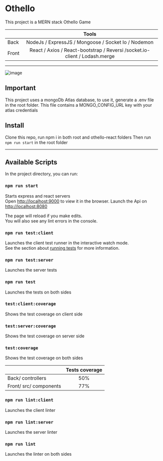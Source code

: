 # Othello

This project is a MERN stack Othello Game

|       |                                   Tools                                    |
| ----- | :------------------------------------------------------------------------: |
| Back  |            NodeJs / ExpressJS / Mongoose / Socket Io / Nodemon             |
| Front | React / Axios / React-bootstrap / Reversi /socket.io-client / Lodash.merge |

---

![image](https://drive.google.com/uc?export=view&id=1913oZeBZPBNiUuk8gu3ZSbLBA2l_VQtG)

## Important

This project uses a mongoDb Atlas database, to use it, generate a .env file in the root folder.
This file contains a MONGO_CONFIG_URL key with your atlas credentials

## Install

Clone this repo, run npm i in both root and othello-react folders
Then run ` npm run start` in the root folder

---

## Available Scripts

In the project directory, you can run:

### `npm run start`

Starts express and react servers<br />
Open [http://localhost:9000](http://localhost:9000) to view it in the browser.
Launch the Api on [http://localhost:8080](http://localhost:8080)

The page will reload if you make edits.<br />
You will also see any lint errors in the console.

### `npm run test:client`

Launches the client test runner in the interactive watch mode.<br />
See the section about [running tests](https://facebook.github.io/create-react-app/docs/running-tests) for more information.

### `npm run test:server`

Launches the server tests

### `npm run test`

Launches the tests on both sides

### `test:client:coverage`

Shows the test coverage on client side 

### `test:server:coverage`

Shows the test coverage on server side 

### `test:coverage`

Shows the test coverage on both sides 

|       |                                   Tests coverage                           |
| ----- | :------------------------------------------------------------------------: |
| Back/ controllers  |            50%             |
| Front/ src/ components | 77% |

### `npm run lint:client`

Launches the client linter

### `npm run lint:server`

Launches the server linter

### `npm run lint`

Launches the linter on both sides
